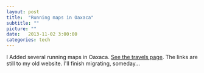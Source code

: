 ```yaml
---
layout: post
title:  "Running maps in Oaxaca"
subtitle: ""
picture: ""
date:   2013-11-02 3:00:00
categories: tech
---
```

I Added several running maps in Oaxaca. <a href="http://home.uchicago.edu/~nauner/travels.html">See the travels page</a>. The links are still to my old website. I'll finish migrating, someday...
